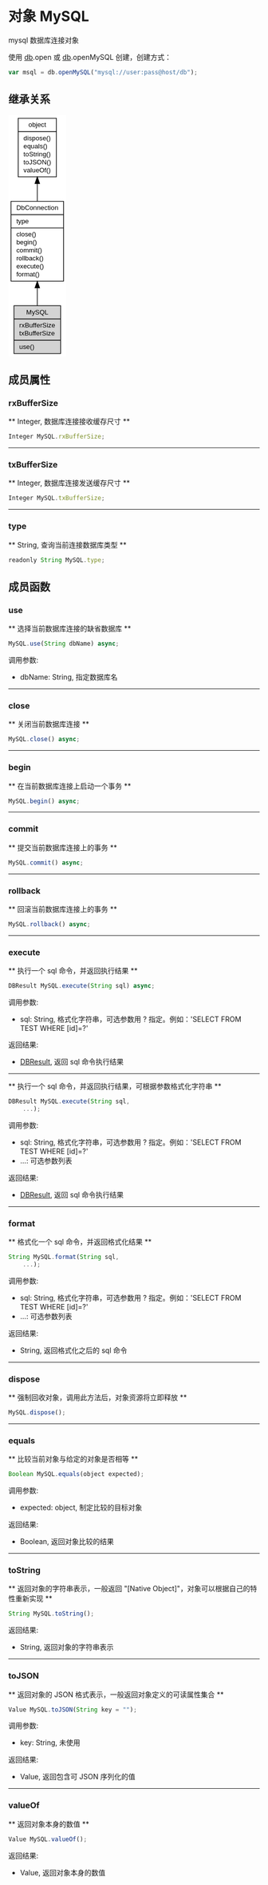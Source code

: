 # 对象 MySQL
mysql 数据库连接对象

使用 [db](../../module/ifs/db.md).open 或 [db](../../module/ifs/db.md).openMySQL 创建，创建方式：

```JavaScript
var msql = db.openMySQL("mysql://user:pass@host/db");
```

## 继承关系
<div class="inherits"><svg width="87pt" height="363pt" viewBox="0.00 0.00 87.35 363.00" xmlns="http://www.w3.org/2000/svg" xmlns:xlink="http://www.w3.org/1999/xlink">
<g id="graph0" class="graph" transform="scale(1 1) rotate(0) translate(4 359)">
<title>%0</title>
<polygon fill="#ffffff" stroke="transparent" points="-4,4 -4,-359 83.349,-359 83.349,4 -4,4"/>
<!-- object -->
<g id="node1" class="node">
<title>object</title>
<g id="a_node1"><a xlink:href="object.md" xlink:title="object">
<polygon fill="#ffffff" stroke="#000000" points="10.843,-266.5 10.843,-354.5 68.506,-354.5 68.506,-266.5 10.843,-266.5"/>
<text text-anchor="middle" x="39.6745" y="-341.5" font-family="Helvetica,sans-Serif" font-size="10.00" fill="#000000">object</text>
<polyline fill="none" stroke="#000000" points="10.843,-334.5 68.506,-334.5 "/>
<text text-anchor="start" x="18.843" y="-321.5" font-family="Helvetica,sans-Serif" font-size="10.00" fill="#000000">dispose()</text>
<text text-anchor="start" x="18.843" y="-309.5" font-family="Helvetica,sans-Serif" font-size="10.00" fill="#000000">equals()</text>
<text text-anchor="start" x="18.843" y="-297.5" font-family="Helvetica,sans-Serif" font-size="10.00" fill="#000000">toString()</text>
<text text-anchor="start" x="18.843" y="-285.5" font-family="Helvetica,sans-Serif" font-size="10.00" fill="#000000">toJSON()</text>
<text text-anchor="start" x="18.843" y="-273.5" font-family="Helvetica,sans-Serif" font-size="10.00" fill="#000000">valueOf()</text>
</a>
</g>
</g>
<!-- DbConnection -->
<g id="node2" class="node">
<title>DbConnection</title>
<g id="a_node2"><a xlink:href="DbConnection.md" xlink:title="DbConnection">
<polygon fill="#ffffff" stroke="#000000" points="0,-109.5 0,-229.5 79.349,-229.5 79.349,-109.5 0,-109.5"/>
<text text-anchor="middle" x="39.6745" y="-216.5" font-family="Helvetica,sans-Serif" font-size="10.00" fill="#000000">DbConnection</text>
<polyline fill="none" stroke="#000000" points="0,-209.5 79.349,-209.5 "/>
<text text-anchor="start" x="8" y="-196.5" font-family="Helvetica,sans-Serif" font-size="10.00" fill="#000000">type</text>
<polyline fill="none" stroke="#000000" points="0,-189.5 79.349,-189.5 "/>
<text text-anchor="start" x="8" y="-176.5" font-family="Helvetica,sans-Serif" font-size="10.00" fill="#000000">close()</text>
<text text-anchor="start" x="8" y="-164.5" font-family="Helvetica,sans-Serif" font-size="10.00" fill="#000000">begin()</text>
<text text-anchor="start" x="8" y="-152.5" font-family="Helvetica,sans-Serif" font-size="10.00" fill="#000000">commit()</text>
<text text-anchor="start" x="8" y="-140.5" font-family="Helvetica,sans-Serif" font-size="10.00" fill="#000000">rollback()</text>
<text text-anchor="start" x="8" y="-128.5" font-family="Helvetica,sans-Serif" font-size="10.00" fill="#000000">execute()</text>
<text text-anchor="start" x="8" y="-116.5" font-family="Helvetica,sans-Serif" font-size="10.00" fill="#000000">format()</text>
</a>
</g>
</g>
<!-- object&#45;&gt;DbConnection -->
<g id="edge1" class="edge">
<title>object-&gt;DbConnection</title>
<path fill="none" stroke="#000000" d="M39.6745,-256.2311C39.6745,-247.51 39.6745,-238.4385 39.6745,-229.5906"/>
<polygon fill="#000000" stroke="#000000" points="36.1746,-256.2735 39.6745,-266.2736 43.1746,-256.2736 36.1746,-256.2735"/>
</g>
<!-- MySQL -->
<g id="node3" class="node">
<title>MySQL</title>
<g id="a_node3"><a xlink:title="MySQL">
<polygon fill="#d3d3d3" stroke="#000000" points="4.4495,-.5 4.4495,-72.5 74.8995,-72.5 74.8995,-.5 4.4495,-.5"/>
<text text-anchor="middle" x="39.6745" y="-59.5" font-family="Helvetica,sans-Serif" font-size="10.00" fill="#000000">MySQL</text>
<polyline fill="none" stroke="#000000" points="4.4495,-52.5 74.8995,-52.5 "/>
<text text-anchor="start" x="12.4495" y="-39.5" font-family="Helvetica,sans-Serif" font-size="10.00" fill="#000000">rxBufferSize</text>
<text text-anchor="start" x="12.4495" y="-27.5" font-family="Helvetica,sans-Serif" font-size="10.00" fill="#000000">txBufferSize</text>
<polyline fill="none" stroke="#000000" points="4.4495,-20.5 74.8995,-20.5 "/>
<text text-anchor="start" x="12.4495" y="-7.5" font-family="Helvetica,sans-Serif" font-size="10.00" fill="#000000">use()</text>
</a>
</g>
</g>
<!-- DbConnection&#45;&gt;MySQL -->
<g id="edge2" class="edge">
<title>DbConnection-&gt;MySQL</title>
<path fill="none" stroke="#000000" d="M39.6745,-98.9351C39.6745,-89.8261 39.6745,-80.8191 39.6745,-72.6013"/>
<polygon fill="#000000" stroke="#000000" points="36.1746,-99.2262 39.6745,-109.2263 43.1746,-99.2263 36.1746,-99.2262"/>
</g>
</g>
</svg></div>

## 成员属性
        
### rxBufferSize
** Integer, 数据库连接接收缓存尺寸 **

```JavaScript
Integer MySQL.rxBufferSize;
```

--------------------------
### txBufferSize
** Integer, 数据库连接发送缓存尺寸 **

```JavaScript
Integer MySQL.txBufferSize;
```

--------------------------
### type
** String, 查询当前连接数据库类型 **

```JavaScript
readonly String MySQL.type;
```

## 成员函数
        
### use
** 选择当前数据库连接的缺省数据库 **

```JavaScript
MySQL.use(String dbName) async;
```

调用参数:
* dbName: String, 指定数据库名

--------------------------
### close
** 关闭当前数据库连接 **

```JavaScript
MySQL.close() async;
```

--------------------------
### begin
** 在当前数据库连接上启动一个事务 **

```JavaScript
MySQL.begin() async;
```

--------------------------
### commit
** 提交当前数据库连接上的事务 **

```JavaScript
MySQL.commit() async;
```

--------------------------
### rollback
** 回滚当前数据库连接上的事务 **

```JavaScript
MySQL.rollback() async;
```

--------------------------
### execute
** 执行一个 sql 命令，并返回执行结果 **

```JavaScript
DBResult MySQL.execute(String sql) async;
```

调用参数:
* sql: String, 格式化字符串，可选参数用 ? 指定。例如：'SELECT FROM TEST WHERE [id]=?'

返回结果:
* [DBResult](DBResult.md), 返回 sql 命令执行结果

--------------------------
** 执行一个 sql 命令，并返回执行结果，可根据参数格式化字符串 **

```JavaScript
DBResult MySQL.execute(String sql,
    ...);
```

调用参数:
* sql: String, 格式化字符串，可选参数用 ? 指定。例如：'SELECT FROM TEST WHERE [id]=?'
* ...: 可选参数列表

返回结果:
* [DBResult](DBResult.md), 返回 sql 命令执行结果

--------------------------
### format
** 格式化一个 sql 命令，并返回格式化结果 **

```JavaScript
String MySQL.format(String sql,
    ...);
```

调用参数:
* sql: String, 格式化字符串，可选参数用 ? 指定。例如：'SELECT FROM TEST WHERE [id]=?'
* ...: 可选参数列表

返回结果:
* String, 返回格式化之后的 sql 命令

--------------------------
### dispose
** 强制回收对象，调用此方法后，对象资源将立即释放 **

```JavaScript
MySQL.dispose();
```

--------------------------
### equals
** 比较当前对象与给定的对象是否相等 **

```JavaScript
Boolean MySQL.equals(object expected);
```

调用参数:
* expected: object, 制定比较的目标对象

返回结果:
* Boolean, 返回对象比较的结果

--------------------------
### toString
** 返回对象的字符串表示，一般返回 "[Native Object]"，对象可以根据自己的特性重新实现 **

```JavaScript
String MySQL.toString();
```

返回结果:
* String, 返回对象的字符串表示

--------------------------
### toJSON
** 返回对象的 JSON 格式表示，一般返回对象定义的可读属性集合 **

```JavaScript
Value MySQL.toJSON(String key = "");
```

调用参数:
* key: String, 未使用

返回结果:
* Value, 返回包含可 JSON 序列化的值

--------------------------
### valueOf
** 返回对象本身的数值 **

```JavaScript
Value MySQL.valueOf();
```

返回结果:
* Value, 返回对象本身的数值

